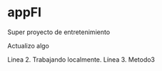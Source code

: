 # appFI
Super proyecto de entretenimiento

Actualizo algo

Linea 2. Trabajando localmente.
Línea 3. Metodo3
